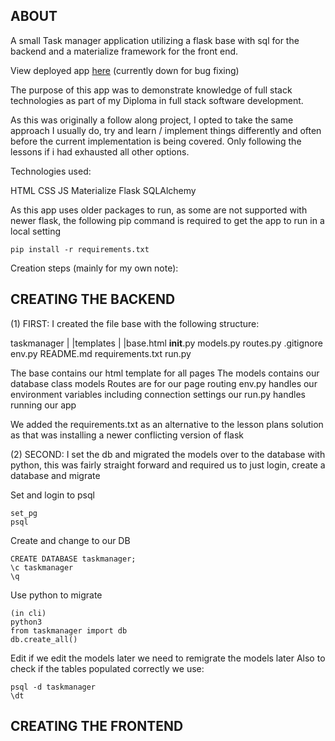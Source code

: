 ## ABOUT



A small Task manager application utilizing a flask base with sql for the backend and a materialize framework for the front end. 

View deployed app [here](https://full-stack-task-manager-33d103367644.herokuapp.com) (currently down for bug fixing)

The purpose of this app was to demonstrate knowledge of full stack technologies as part of my Diploma in full stack software development.

As this was originally a follow along project, I opted to take the same approach I usually do, try and learn / implement things differently
and often before the current implementation is being covered. Only following the lessons if i had exhausted all other options.

Technologies used:

HTML
CSS
JS
Materialize
Flask
SQLAlchemy

As this app uses older packages to run, as some are not supported with newer flask, the following pip command is required
to get the app to run in a local setting

```
pip install -r requirements.txt
```

Creation steps (mainly for my own note):


## CREATING THE BACKEND

(1) FIRST: I created the file base with the following structure:

taskmanager
    |
    |templates
        |
        |base.html
    __init__.py
    models.py
    routes.py
.gitignore
env.py
README.md
requirements.txt
run.py

The base contains our html template for all pages
The models contains our database class models
Routes are for our page routing
env.py handles our environment variables including connection settings
our run.py handles running our app

We added the requirements.txt as an alternative to the lesson plans solution as
that was installing a newer conflicting version of flask

(2) SECOND: I set the db and migrated the models over to the database with python, this was fairly straight forward and required us to just login, create a database and migrate

Set and login to psql
```
set_pg
psql
```
Create and change to our DB
```
CREATE DATABASE taskmanager;
\c taskmanager
\q
```
Use python to migrate
```
(in cli) 
python3
from taskmanager import db
db.create_all()
```

Edit if we edit the models later we need to remigrate the models later
Also to check if the tables populated correctly we use:

```
psql -d taskmanager
\dt
```

## CREATING THE FRONTEND

